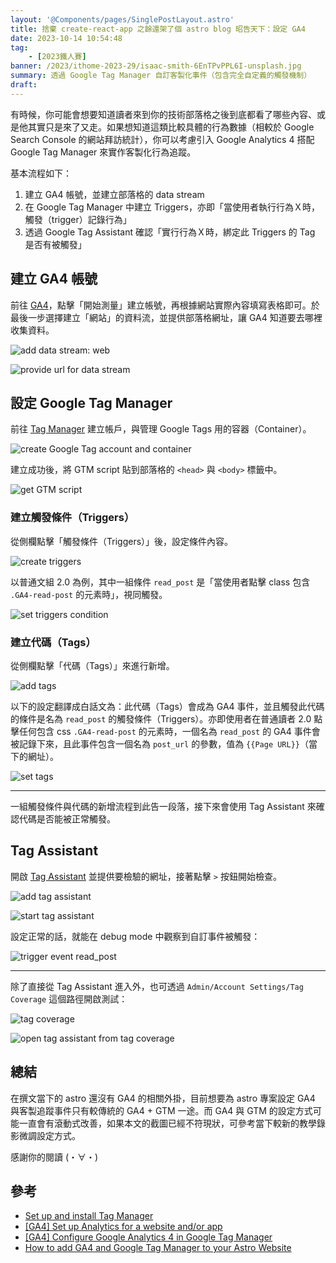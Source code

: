 ```yaml
---
layout: '@Components/pages/SinglePostLayout.astro'
title: 捨棄 create-react-app 之餘還架了個 astro blog 昭告天下：設定 GA4
date: 2023-10-14 10:54:48
tag:
	- [2023鐵人賽]
banner: /2023/ithome-2023-29/isaac-smith-6EnTPvPPL6I-unsplash.jpg
summary: 透過 Google Tag Manager 自訂客製化事件（包含完全自定義的觸發機制）
draft: 
---
```


有時候，你可能會想要知道讀者來到你的技術部落格之後到底都看了哪些內容、或是他其實只是來了又走。如果想知道這類比較具體的行為數據（相較於 Google Search Console 的網站拜訪統計），你可以考慮引入 Google Analytics 4 搭配 Google Tag Manager 來實作客製化行為追蹤。

基本流程如下：

1. 建立 GA4 帳號，並建立部落格的 data stream
2. 在 Google Tag Manager 中建立 Triggers，亦即「當使用者執行行為Ｘ時，觸發（trigger）記錄行為」
3. 透過 Google Tag Assistant 確認「實行行為Ｘ時，綁定此 Triggers 的 Tag 是否有被觸發」

## 建立 GA4 帳號

前往 [GA4](https://analytics.google.com/)，點擊「開始測量」建立帳號，再根據網站實際內容填寫表格即可。於最後一步選擇建立「網站」的資料流，並提供部落格網址，讓 GA4 知道要去哪裡收集資料。

![add data stream: web](/2023/ithome-2023-29/add_data_stream_1.png)

![provide url for data stream](/2023/ithome-2023-29/add_data_stream_2.png)

## 設定 Google Tag Manager

前往 [Tag Manager](https://tagmanager.google.com/) 建立帳戶，與管理 Google Tags 用的容器（Container）。

![create Google Tag account and container](/2023/ithome-2023-29/create_container.png)

建立成功後，將 GTM script 貼到部落格的 `<head>` 與 `<body>` 標籤中。

![get GTM script](/2023/ithome-2023-29/gtm_snippet.png)

### 建立觸發條件（Triggers）

從側欄點擊「觸發條件（Triggers）」後，設定條件內容。

![create triggers](/2023/ithome-2023-29/add_triggers.png)

以普通文組 2.0 為例，其中一組條件 `read_post` 是「當使用者點擊 class 包含 `.GA4-read-post` 的元素時」，視同觸發。

![set triggers condition](/2023/ithome-2023-29/set_triggers_condition.png)

### 建立代碼（Tags）

從側欄點擊「代碼（Tags）」來進行新增。

![add tags](/2023/ithome-2023-29/add_tag.png)

以下的設定翻譯成白話文為：此代碼（Tags）會成為 GA4 事件，並且觸發此代碼的條件是名為 `read_post` 的觸發條件（Triggers）。亦即使用者在普通讀者 2.0 點擊任何包含 css `.GA4-read-post` 的元素時，一個名為 `read_post` 的 GA4 事件會被記錄下來，且此事件包含一個名為 `post_url` 的參數，值為 `{{Page URL}}`（當下的網址）。

![set tags](/2023/ithome-2023-29/set_tag.png)

---

一組觸發條件與代碼的新增流程到此告一段落，接下來會使用 Tag Assistant 來確認代碼是否能被正常觸發。

## Tag Assistant

開啟 [Tag Assistant](https://tagassistant.google.com/) 並提供要檢驗的網址，接著點擊 `>` 按鈕開始檢查。

![add tag assistant](/2023/ithome-2023-29/add_tag_assistant.png)

![start tag assistant](/2023/ithome-2023-29/start_tag_assistant.png)

設定正常的話，就能在 debug mode 中觀察到自訂事件被觸發：

![trigger event read_post](/2023/ithome-2023-29/event_read_post.png)

---

除了直接從 Tag Assistant 進入外，也可透過 `Admin/Account Settings/Tag Coverage` 這個路徑開啟測試：

![tag coverage](/2023/ithome-2023-29/admin_tag_coverage.png)

![open tag assistant from tag coverage](/2023/ithome-2023-29/tag_assistant_in_tag_coverage.png)

## 總結

在撰文當下的 astro 還沒有 GA4 的相關外掛，目前想要為 astro 專案設定 GA4 與客製追蹤事件只有較傳統的 GA4 + GTM 一途。而 GA4 與 GTM 的設定方式可能一直會有滾動式改善，如果本文的截圖已經不符現狀，可參考當下較新的教學錄影微調設定方式。

感謝你的閱讀 (・∀・)

## 參考

- [Set up and install Tag Manager](https://support.google.com/tagmanager/answer/6103696)
- [[GA4] Set up Analytics for a website and/or app](https://support.google.com/analytics/answer/9304153)
- [[GA4] Configure Google Analytics 4 in Google Tag Manager](https://support.google.com/tagmanager/answer/9442095)
- [How to add GA4 and Google Tag Manager to your Astro Website](https://webreaper.dev/posts/astro-google-tag-manager-ga4/)
